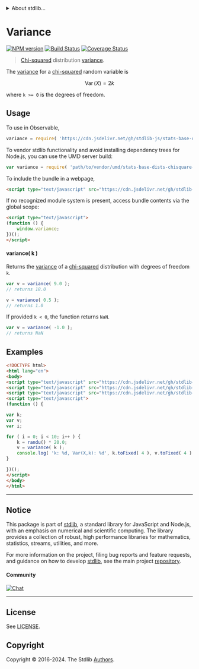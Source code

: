 <!--

@license Apache-2.0

Copyright (c) 2018 The Stdlib Authors.

Licensed under the Apache License, Version 2.0 (the "License");
you may not use this file except in compliance with the License.
You may obtain a copy of the License at

   http://www.apache.org/licenses/LICENSE-2.0

Unless required by applicable law or agreed to in writing, software
distributed under the License is distributed on an "AS IS" BASIS,
WITHOUT WARRANTIES OR CONDITIONS OF ANY KIND, either express or implied.
See the License for the specific language governing permissions and
limitations under the License.

-->


<details>
  <summary>
    About stdlib...
  </summary>
  <p>We believe in a future in which the web is a preferred environment for numerical computation. To help realize this future, we've built stdlib. stdlib is a standard library, with an emphasis on numerical and scientific computation, written in JavaScript (and C) for execution in browsers and in Node.js.</p>
  <p>The library is fully decomposable, being architected in such a way that you can swap out and mix and match APIs and functionality to cater to your exact preferences and use cases.</p>
  <p>When you use stdlib, you can be absolutely certain that you are using the most thorough, rigorous, well-written, studied, documented, tested, measured, and high-quality code out there.</p>
  <p>To join us in bringing numerical computing to the web, get started by checking us out on <a href="https://github.com/stdlib-js/stdlib">GitHub</a>, and please consider <a href="https://opencollective.com/stdlib">financially supporting stdlib</a>. We greatly appreciate your continued support!</p>
</details>

# Variance

[![NPM version][npm-image]][npm-url] [![Build Status][test-image]][test-url] [![Coverage Status][coverage-image]][coverage-url] <!-- [![dependencies][dependencies-image]][dependencies-url] -->

> [Chi-squared][chisquare-distribution] distribution [variance][variance].

<!-- Section to include introductory text. Make sure to keep an empty line after the intro `section` element and another before the `/section` close. -->

<section class="intro">

The [variance][variance] for a [chi-squared][chisquare-distribution] random variable is

<!-- <equation class="equation" label="eq:variance" align="center" raw="\operatorname{Var}\left( X \right) = 2k" alt="Variance for a chi-squared distribution."> -->

```math
\mathop{\mathrm{Var}}\left( X \right) = 2k
```

<!-- <div class="equation" align="center" data-raw-text="\operatorname{Var}\left( X \right) = 2k" data-equation="eq:variance">
    <img src="https://cdn.jsdelivr.net/gh/stdlib-js/stdlib@51534079fef45e990850102147e8945fb023d1d0/lib/node_modules/@stdlib/stats/base/dists/chisquare/variance/docs/img/equation_variance.svg" alt="Variance for a chi-squared distribution.">
    <br>
</div> -->

<!-- </equation> -->

where `k >= 0` is the degrees of freedom.

</section>

<!-- /.intro -->

<!-- Package usage documentation. -->



<section class="usage">

## Usage

To use in Observable,

```javascript
variance = require( 'https://cdn.jsdelivr.net/gh/stdlib-js/stats-base-dists-chisquare-variance@v0.2.1-umd/browser.js' )
```

To vendor stdlib functionality and avoid installing dependency trees for Node.js, you can use the UMD server build:

```javascript
var variance = require( 'path/to/vendor/umd/stats-base-dists-chisquare-variance/index.js' )
```

To include the bundle in a webpage,

```html
<script type="text/javascript" src="https://cdn.jsdelivr.net/gh/stdlib-js/stats-base-dists-chisquare-variance@v0.2.1-umd/browser.js"></script>
```

If no recognized module system is present, access bundle contents via the global scope:

```html
<script type="text/javascript">
(function () {
    window.variance;
})();
</script>
```

#### variance( k )

Returns the [variance][variance] of a [chi-squared][chisquare-distribution] distribution with degrees of freedom `k`.

```javascript
var v = variance( 9.0 );
// returns 18.0

v = variance( 0.5 );
// returns 1.0
```

If provided `k < 0`, the function returns `NaN`.

```javascript
var v = variance( -1.0 );
// returns NaN
```

</section>

<!-- /.usage -->

<!-- Package usage notes. Make sure to keep an empty line after the `section` element and another before the `/section` close. -->

<section class="notes">

</section>

<!-- /.notes -->

<!-- Package usage examples. -->

<section class="examples">

## Examples

<!-- eslint no-undef: "error" -->

```html
<!DOCTYPE html>
<html lang="en">
<body>
<script type="text/javascript" src="https://cdn.jsdelivr.net/gh/stdlib-js/random-base-randu@umd/browser.js"></script>
<script type="text/javascript" src="https://cdn.jsdelivr.net/gh/stdlib-js/math-base-special-round@umd/browser.js"></script>
<script type="text/javascript" src="https://cdn.jsdelivr.net/gh/stdlib-js/stats-base-dists-chisquare-variance@v0.2.1-umd/browser.js"></script>
<script type="text/javascript">
(function () {

var k;
var v;
var i;

for ( i = 0; i < 10; i++ ) {
    k = randu() * 20.0;
    v = variance( k );
    console.log( 'k: %d, Var(X,k): %d', k.toFixed( 4 ), v.toFixed( 4 ) );
}

})();
</script>
</body>
</html>
```

</section>

<!-- /.examples -->

<!-- Section to include cited references. If references are included, add a horizontal rule *before* the section. Make sure to keep an empty line after the `section` element and another before the `/section` close. -->

<section class="references">

</section>

<!-- /.references -->

<!-- Section for related `stdlib` packages. Do not manually edit this section, as it is automatically populated. -->

<section class="related">

</section>

<!-- /.related -->

<!-- Section for all links. Make sure to keep an empty line after the `section` element and another before the `/section` close. -->


<section class="main-repo" >

* * *

## Notice

This package is part of [stdlib][stdlib], a standard library for JavaScript and Node.js, with an emphasis on numerical and scientific computing. The library provides a collection of robust, high performance libraries for mathematics, statistics, streams, utilities, and more.

For more information on the project, filing bug reports and feature requests, and guidance on how to develop [stdlib][stdlib], see the main project [repository][stdlib].

#### Community

[![Chat][chat-image]][chat-url]

---

## License

See [LICENSE][stdlib-license].


## Copyright

Copyright &copy; 2016-2024. The Stdlib [Authors][stdlib-authors].

</section>

<!-- /.stdlib -->

<!-- Section for all links. Make sure to keep an empty line after the `section` element and another before the `/section` close. -->

<section class="links">

[npm-image]: http://img.shields.io/npm/v/@stdlib/stats-base-dists-chisquare-variance.svg
[npm-url]: https://npmjs.org/package/@stdlib/stats-base-dists-chisquare-variance

[test-image]: https://github.com/stdlib-js/stats-base-dists-chisquare-variance/actions/workflows/test.yml/badge.svg?branch=v0.2.1
[test-url]: https://github.com/stdlib-js/stats-base-dists-chisquare-variance/actions/workflows/test.yml?query=branch:v0.2.1

[coverage-image]: https://img.shields.io/codecov/c/github/stdlib-js/stats-base-dists-chisquare-variance/main.svg
[coverage-url]: https://codecov.io/github/stdlib-js/stats-base-dists-chisquare-variance?branch=main

<!--

[dependencies-image]: https://img.shields.io/david/stdlib-js/stats-base-dists-chisquare-variance.svg
[dependencies-url]: https://david-dm.org/stdlib-js/stats-base-dists-chisquare-variance/main

-->

[chat-image]: https://img.shields.io/gitter/room/stdlib-js/stdlib.svg
[chat-url]: https://app.gitter.im/#/room/#stdlib-js_stdlib:gitter.im

[stdlib]: https://github.com/stdlib-js/stdlib

[stdlib-authors]: https://github.com/stdlib-js/stdlib/graphs/contributors

[umd]: https://github.com/umdjs/umd
[es-module]: https://developer.mozilla.org/en-US/docs/Web/JavaScript/Guide/Modules

[deno-url]: https://github.com/stdlib-js/stats-base-dists-chisquare-variance/tree/deno
[deno-readme]: https://github.com/stdlib-js/stats-base-dists-chisquare-variance/blob/deno/README.md
[umd-url]: https://github.com/stdlib-js/stats-base-dists-chisquare-variance/tree/umd
[umd-readme]: https://github.com/stdlib-js/stats-base-dists-chisquare-variance/blob/umd/README.md
[esm-url]: https://github.com/stdlib-js/stats-base-dists-chisquare-variance/tree/esm
[esm-readme]: https://github.com/stdlib-js/stats-base-dists-chisquare-variance/blob/esm/README.md
[branches-url]: https://github.com/stdlib-js/stats-base-dists-chisquare-variance/blob/main/branches.md

[stdlib-license]: https://raw.githubusercontent.com/stdlib-js/stats-base-dists-chisquare-variance/main/LICENSE

[chisquare-distribution]: https://en.wikipedia.org/wiki/Chi-squared_distribution

[variance]: https://en.wikipedia.org/wiki/Variance

</section>

<!-- /.links -->
